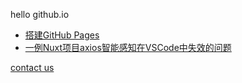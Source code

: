 hello github.io

- [搭建GitHub Pages](articles/搭建GitHub%20Pages.md)
- [一例Nuxt项目axios智能感知在VSCode中失效的问题](articles/一例Nuxt项目axios智能感知在VSCode中失效的问题.md)

[contact us](about/contact-us)
